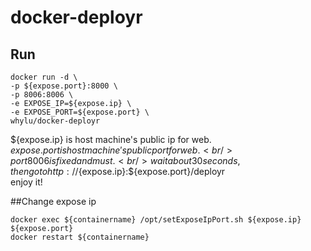 # docker-deployr

## Run
```shell
docker run -d \
-p ${expose.port}:8000 \
-p 8006:8006 \
-e EXPOSE_IP=${expose.ip} \
-e EXPOSE_PORT=${expose.port} \
whylu/docker-deployr
```

${expose.ip} is host machine's public ip for web. <br/>
${expose.port} is host machine's public port for web. <br/>
port 8006 is fixed and must. <br/>
wait about 30 seconds, then go to http://${expose.ip}:${expose.port}/deployr <br/>
enjoy it! <br/>


##Change expose ip
```shell
docker exec ${containername} /opt/setExposeIpPort.sh ${expose.ip} ${expose.port}
docker restart ${containername}
```

